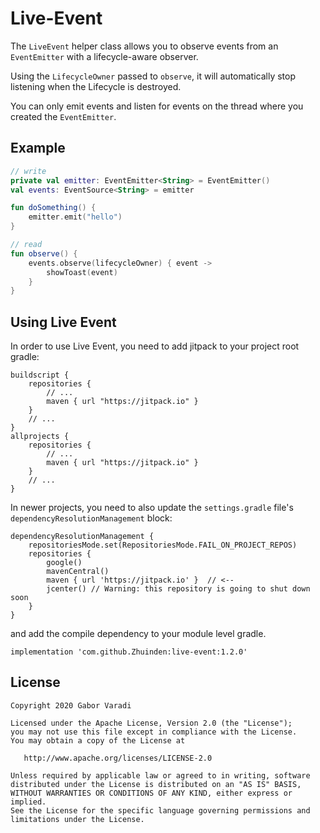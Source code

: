 # Live-Event

The `LiveEvent` helper class allows you to observe events from an `EventEmitter` with a lifecycle-aware observer.

Using the `LifecycleOwner` passed to `observe`, it will automatically stop listening when the Lifecycle is destroyed.

You can only emit events and listen for events on the thread where you created the `EventEmitter`.

## Example

``` kotlin
// write
private val emitter: EventEmitter<String> = EventEmitter()
val events: EventSource<String> = emitter

fun doSomething() {
    emitter.emit("hello")
}

// read
fun observe() {
    events.observe(lifecycleOwner) { event ->
        showToast(event)
    }
}
```


## Using Live Event

In order to use Live Event, you need to add jitpack to your project root gradle:

    buildscript {
        repositories {
            // ...
            maven { url "https://jitpack.io" }
        }
        // ...
    }
    allprojects {
        repositories {
            // ...
            maven { url "https://jitpack.io" }
        }
        // ...
    }

In newer projects, you need to also update the `settings.gradle` file's `dependencyResolutionManagement` block:

```
dependencyResolutionManagement {
    repositoriesMode.set(RepositoriesMode.FAIL_ON_PROJECT_REPOS)
    repositories {
        google()
        mavenCentral()
        maven { url 'https://jitpack.io' }  // <--
        jcenter() // Warning: this repository is going to shut down soon
    }
}
```



and add the compile dependency to your module level gradle.

    implementation 'com.github.Zhuinden:live-event:1.2.0'

## License

    Copyright 2020 Gabor Varadi

    Licensed under the Apache License, Version 2.0 (the "License");
    you may not use this file except in compliance with the License.
    You may obtain a copy of the License at

       http://www.apache.org/licenses/LICENSE-2.0

    Unless required by applicable law or agreed to in writing, software
    distributed under the License is distributed on an "AS IS" BASIS,
    WITHOUT WARRANTIES OR CONDITIONS OF ANY KIND, either express or implied.
    See the License for the specific language governing permissions and
    limitations under the License.
